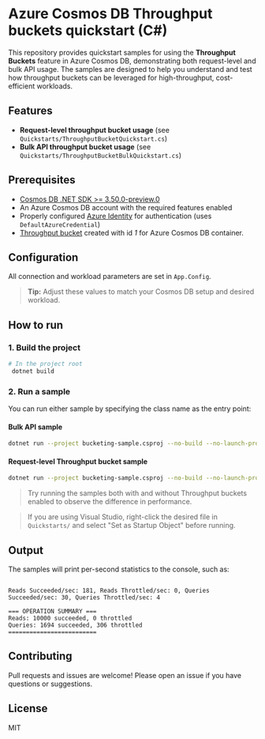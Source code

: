 
# Azure Cosmos DB Throughput buckets quickstart (C#)

This repository provides quickstart samples for using the **Throughput Buckets** feature in Azure Cosmos DB, demonstrating both request-level and bulk API usage. The samples are designed to help you understand and test how throughput buckets can be leveraged for high-throughput, cost-efficient workloads.

## Features

- **Request-level throughput bucket usage** (see `Quickstarts/ThroughputBucketQuickstart.cs`)
- **Bulk API throughput bucket usage** (see `Quickstarts/ThroughputBucketBulkQuickstart.cs`)

## Prerequisites

- [Cosmos DB .NET SDK >= 3.50.0-preview.0](https://www.nuget.org/packages/Microsoft.Azure.Cosmos/3.50.0-preview.0)
- An Azure Cosmos DB account with the required features enabled
- Properly configured [Azure Identity](https://learn.microsoft.com/azure/developer/dotnet/azure-sdk-authentication?tabs=command-line) for authentication (uses `DefaultAzureCredential`)
- [Throughput bucket](../../README.md#How-to-create-Throughput-buckets) created with id *1* for Azure Cosmos DB container.

## Configuration

All connection and workload parameters are set in `App.Config`.
> **Tip:** Adjust these values to match your Cosmos DB setup and desired workload.

## How to run

### 1. Build the project

```sh
# In the project root
 dotnet build
```

### 2. Run a sample

You can run either sample by specifying the class name as the entry point:

#### Bulk API sample

```sh
dotnet run --project bucketing-sample.csproj --no-build --no-launch-profile -- Quickstarts.ThroughputBucketBulkQuickstart
```

#### Request-level Throughput bucket sample

```sh
dotnet run --project bucketing-sample.csproj --no-build --no-launch-profile -- Quickstarts.ThroughputBucketQuickstart
```

> Try running the samples both with and without Throughput buckets enabled to observe the difference in performance.

> If you are using Visual Studio, right-click the desired file in `Quickstarts/` and select "Set as Startup Object" before running.

## Output

The samples will print per-second statistics to the console, such as:

```

Reads Succeeded/sec: 181, Reads Throttled/sec: 0, Queries Succeeded/sec: 30, Queries Throttled/sec: 4

=== OPERATION SUMMARY ===
Reads: 10000 succeeded, 0 throttled
Queries: 1694 succeeded, 306 throttled
=========================

```

## Contributing

Pull requests and issues are welcome! Please open an issue if you have questions or suggestions.

## License

MIT
